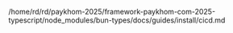 /home/rd/rd/paykhom-2025/framework-paykhom-com-2025-typescript/node_modules/bun-types/docs/guides/install/cicd.md